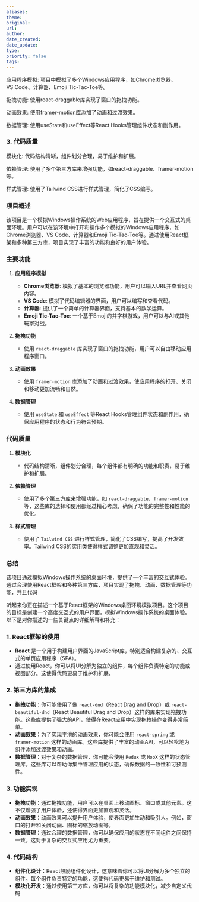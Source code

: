 ```yaml
---
aliases: 
theme: 
original: 
url: 
author: 
date_created: 
date_update: 
type: 
priority: false
tags:
---
```

应用程序模拟: 项目中模拟了多个Windows应用程序，如Chrome浏览器、VS Code、计算器、Emoji Tic-Tac-Toe等。

拖拽功能: 使用react-draggable库实现了窗口的拖拽功能。

动画效果: 使用framer-motion库添加了动画和过渡效果。

数据管理: 使用useState和useEffect等React Hooks管理组件状态和副作用。

  

### 3. 代码质量

模块化: 代码结构清晰，组件划分合理，易于维护和扩展。

依赖管理: 使用了多个第三方库来增强功能，如react-draggable、framer-motion等。

样式管理: 使用了Tailwind CSS进行样式管理，简化了CSS编写。




### 项目概述

该项目是一个模拟Windows操作系统的Web应用程序，旨在提供一个交互式的桌面环境。用户可以在该环境中打开和操作多个模拟的Windows应用程序，如Chrome浏览器、VS Code、计算器和Emoji Tic-Tac-Toe等。通过使用React框架和多种第三方库，项目实现了丰富的功能和良好的用户体验。

### 主要功能

1. **应用程序模拟**
   - **Chrome浏览器**: 模拟了基本的浏览器功能，用户可以输入URL并查看网页内容。
   - **VS Code**: 模拟了代码编辑器的界面，用户可以编写和查看代码。
   - **计算器**: 提供了一个简单的计算器界面，支持基本的数学运算。
   - **Emoji Tic-Tac-Toe**: 一个基于Emoji的井字棋游戏，用户可以与AI或其他玩家对战。

2. **拖拽功能**
   - 使用 `react-draggable` 库实现了窗口的拖拽功能，用户可以自由移动应用程序窗口。

3. **动画效果**
   - 使用 `framer-motion` 库添加了动画和过渡效果，使应用程序的打开、关闭和移动更加流畅和自然。

4. **数据管理**
   - 使用 `useState` 和 `useEffect` 等React Hooks管理组件状态和副作用，确保应用程序的状态和行为符合预期。

### 代码质量

1. **模块化**
   - 代码结构清晰，组件划分合理，每个组件都有明确的功能和职责，易于维护和扩展。

2. **依赖管理**
   - 使用了多个第三方库来增强功能，如 `react-draggable`、`framer-motion` 等，这些库的选择和使用都经过精心考虑，确保了功能的完整性和性能的优化。

3. **样式管理**
   - 使用了 `Tailwind CSS` 进行样式管理，简化了CSS编写，提高了开发效率。Tailwind CSS的实用类使得样式调整更加直观和灵活。

### 总结

该项目通过模拟Windows操作系统的桌面环境，提供了一个丰富的交互式体验。通过合理使用React框架和多种第三方库，项目实现了拖拽、动画、数据管理等功能，并且代码

听起来你正在描述一个基于React框架的Windows桌面环境模拟项目。这个项目的目标是创建一个高度交互式的用户界面，模拟Windows操作系统的桌面体验。以下是对你描述的一些关键点的详细解释和补充：

### 1. **React框架的使用**
   - **React** 是一个用于构建用户界面的JavaScript库，特别适合构建复杂的、交互式的单页应用程序（SPA）。
   - 通过使用React，你可以将UI分解为独立的组件，每个组件负责特定的功能或视图部分。这使得代码更易于维护和扩展。

### 2. **第三方库的集成**
   - **拖拽功能**：你可能使用了像 `react-dnd`（React Drag and Drop）或 `react-beautiful-dnd`（React Beautiful Drag and Drop）这样的库来实现拖拽功能。这些库提供了强大的API，使得在React应用中实现拖拽操作变得非常简单。
   - **动画效果**：为了实现平滑的动画效果，你可能会使用 `react-spring` 或 `framer-motion` 这样的动画库。这些库提供了丰富的动画API，可以轻松地为组件添加过渡效果和动画。
   - **数据管理**：对于复杂的数据管理，你可能会使用 `Redux` 或 `MobX` 这样的状态管理库。这些库可以帮助你集中管理应用的状态，确保数据的一致性和可预测性。

### 3. **功能实现**
   - **拖拽功能**：通过拖拽功能，用户可以在桌面上移动图标、窗口或其他元素。这不仅增强了用户体验，还使得界面更加直观和灵活。
   - **动画效果**：动画效果可以提升用户体验，使界面更加生动和吸引人。例如，窗口的打开和关闭动画、图标的缩放动画等。
   - **数据管理**：通过合理的数据管理，你可以确保应用的状态在不同组件之间保持一致。这对于复杂的交互式应用尤为重要。

### 4. **代码结构**
   - **组件化设计**：React鼓励组件化设计，这意味着你可以将UI分解为多个独立的组件。每个组件负责特定的功能，这使得代码更易于维护和测试。
   - **模块化开发**：通过使用第三方库，你可以将复杂的功能模块化，减少自定义代码